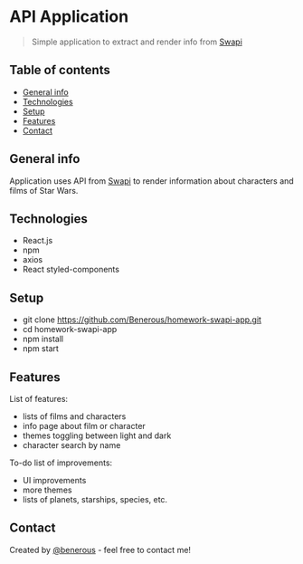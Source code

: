 # API Application
> Simple application to extract and render info from [Swapi](https://swapi.dev/)

## Table of contents
* [General info](#general-info)
* [Technologies](#technologies)
* [Setup](#setup)
* [Features](#features)
* [Contact](#contact)

## General info
Application uses API from [Swapi](https://swapi.dev/) to render information about characters and films of Star Wars.

## Technologies
* React.js
* npm
* axios
* React styled-components

## Setup
* git clone https://github.com/Benerous/homework-swapi-app.git
* cd homework-swapi-app
* npm install
* npm start

## Features
List of features:
* lists of films and characters
* info page about film or character
* themes toggling between light and dark
* character search by name

To-do list of improvements:
* UI improvements
* more themes
* lists of planets, starships, species, etc.

## Contact
Created by [@benerous](https://github.com/Benerous) - feel free to contact me!